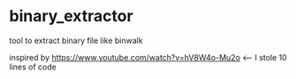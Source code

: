 # binary_extractor
tool to extract binary file like binwalk

inspired by https://www.youtube.com/watch?v=hV8W4o-Mu2o <-- I stole 10 lines of code
